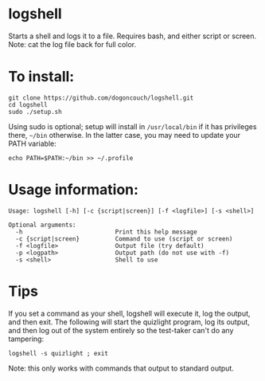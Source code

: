 # logshell
Starts a shell and logs it to a file. Requires bash, and either script or screen. Note: cat the log file back for full color.

# To install:
    git clone https://github.com/dogoncouch/logshell.git
    cd logshell
    sudo ./setup.sh

Using sudo is optional; setup will install in `` /usr/local/bin `` if it has privileges there, `` ~/bin `` otherwise. In the latter case, you may need to update your PATH variable:
    
    echo PATH=$PATH:~/bin >> ~/.profile

# Usage information:
    Usage: logshell [-h] [-c {script|screen}] [-f <logfile>] [-s <shell>]

    Optional arguments:
      -h                          Print this help message
      -c {script|screen}          Command to use (script or screen)
      -f <logfile>                Output file (try default)
      -p <logpath>                Output path (do not use with -f)
      -s <shell>                  Shell to use

# Tips
If you set a command as your shell, logshell will execute it, log the output, and then exit. The following will start the quizlight program, log its output, and then log out of the system entirely so the test-taker can't do any tampering:

    logshell -s quizlight ; exit

Note: this only works with commands that output to standard output.
